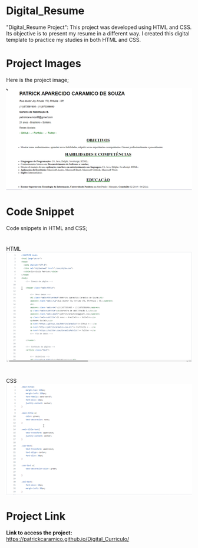 # Digital_Resume

"Digital_Resume Project": This project was developed using HTML and CSS. Its objective is to present my resume in a different way. I created this digital template to practice my studies in both HTML and CSS.

# Project Images

Here is the project image;

<img aligh="center" src="Images Digital Curriculo/Tela inicial.png" width="800px">


# Code Snippet

Code snippets in HTML and CSS;

#
HTML
<img aligh="center" src="Images Digital Curriculo/Tela HTML.png" width="800px">

#

#
CSS
<img aligh="center" src="Images Digital Curriculo/Tela CSS.png" width="800px">

#

# Project Link
**Link to access the project:**
https://patrickcaramico.github.io/Digital_Curriculo/



